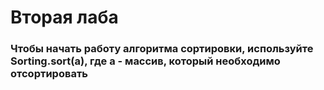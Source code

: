 # Вторая лаба
### Чтобы начать работу алгоритма сортировки, используйте Sorting.sort(a), где a - массив, который необходимо отсортировать
